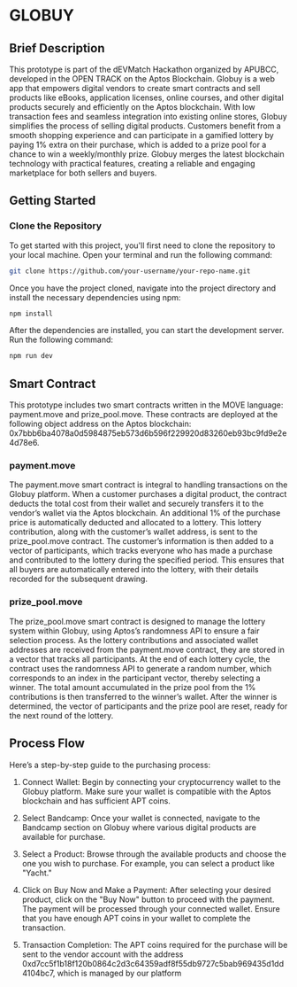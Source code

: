# GLOBUY

## Brief Description

This prototype is part of the dEVMatch Hackathon organized by APUBCC, developed in the OPEN TRACK on the Aptos Blockchain. Globuy is a web app that empowers digital vendors to create smart contracts and sell products like eBooks, application licenses, online courses, and other digital products securely and efficiently on the Aptos blockchain. With low transaction fees and seamless integration into existing online stores, Globuy simplifies the process of selling digital products. Customers benefit from a smooth shopping experience and can participate in a gamified lottery by paying 1% extra on their purchase, which is added to a prize pool for a chance to win a weekly/monthly prize. Globuy merges the latest blockchain technology with practical features, creating a reliable and engaging marketplace for both sellers and buyers.

## Getting Started

### Clone the Repository

To get started with this project, you'll first need to clone the repository to your local machine. Open your terminal and run the following command:

```bash
git clone https://github.com/your-username/your-repo-name.git
```

Once you have the project cloned, navigate into the project directory and install the necessary dependencies using npm:

```bash
npm install
```

After the dependencies are installed, you can start the development server. Run the following command:

```bash
npm run dev
```

## Smart Contract
This prototype includes two smart contracts written in the MOVE language: payment.move and prize_pool.move. These contracts are deployed at the following object address on the Aptos blockchain: 0x7bbb6ba4078a0d5984875eb573d6b596f229920d83260eb93bc9fd9e2e4d78e6.

### payment.move
The payment.move smart contract is integral to handling transactions on the Globuy platform. When a customer purchases a digital product, the contract deducts the total cost from their wallet and securely transfers it to the vendor’s wallet via the Aptos blockchain. An additional 1% of the purchase price is automatically deducted and allocated to a lottery. This lottery contribution, along with the customer’s wallet address, is sent to the prize_pool.move contract. The customer’s information is then added to a vector of participants, which tracks everyone who has made a purchase and contributed to the lottery during the specified period. This ensures that all buyers are automatically entered into the lottery, with their details recorded for the subsequent drawing.

### prize_pool.move
The prize_pool.move smart contract is designed to manage the lottery system within Globuy, using Aptos’s randomness API to ensure a fair selection process. As the lottery contributions and associated wallet addresses are received from the payment.move contract, they are stored in a vector that tracks all participants. At the end of each lottery cycle, the contract uses the randomness API to generate a random number, which corresponds to an index in the participant vector, thereby selecting a winner. The total amount accumulated in the prize pool from the 1% contributions is then transferred to the winner’s wallet. After the winner is determined, the vector of participants and the prize pool are reset, ready for the next round of the lottery.

## Process Flow

Here’s a step-by-step guide to the purchasing process:

1. Connect Wallet: Begin by connecting your cryptocurrency wallet to the Globuy platform. Make sure your wallet is compatible with the Aptos blockchain and has sufficient APT coins.

2. Select Bandcamp: Once your wallet is connected, navigate to the Bandcamp section on Globuy where various digital products are available for purchase.

3. Select a Product: Browse through the available products and choose the one you wish to purchase. For example, you can select a product like "Yacht."

4. Click on Buy Now and Make a Payment: After selecting your desired product, click on the "Buy Now" button to proceed with the payment. The payment will be processed through your connected wallet. Ensure that you have enough APT coins in your wallet to complete the transaction.

5. Transaction Completion: The APT coins required for the purchase will be sent to the vendor account with the address 0xd7cc5f1b18f120b0864c2d3c64359adf8f55db9727c5bab969435d1dd4104bc7, which is managed by our platform
